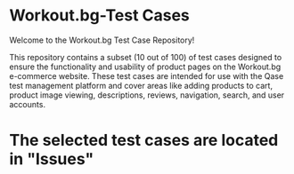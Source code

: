 # Workout.bg-Test Cases
Welcome to the Workout.bg Test Case Repository!

This repository contains a subset (10 out of 100) of test cases designed to ensure the functionality and usability of product pages on the Workout.bg e-commerce website. These test cases are intended for use with the Qase test management platform and cover areas like adding products to cart, product image viewing, descriptions, reviews, navigation, search, and user accounts.

# The selected test cases are located in "Issues"
